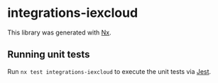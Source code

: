 # integrations-iexcloud

This library was generated with [Nx](https://nx.dev).

## Running unit tests

Run `nx test integrations-iexcloud` to execute the unit tests via [Jest](https://jestjs.io).
